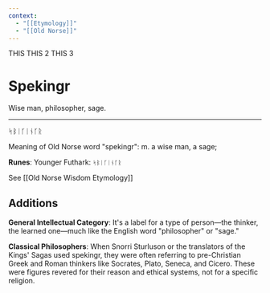 ```yaml
---
context:
  - "[[Etymology]]"
  - "[[Old Norse]]"
---
```


THIS
THIS 2
THIS 3

# Spekingr

Wise man, philosopher, sage.

---

ᛋᛒᛁᚴᛁᚾᚴᚱ

Meaning of Old Norse word "spekingr": m. a wise man, a sage;

**Runes**: Younger Futhark: `ᛋᛒᛁᚴᛁᚾᚴᚱ`

See [[Old Norse Wisdom Etymology]]

## Additions

**General Intellectual Category**: It's a label for a type of person—the thinker, the learned one—much like the English word "philosopher" or "sage."

**Classical Philosophers**: When Snorri Sturluson or the translators of the Kings' Sagas used spekingr, they were often referring to pre-Christian Greek and Roman thinkers like Socrates, Plato, Seneca, and Cicero. These were figures revered for their reason and ethical systems, not for a specific religion.
